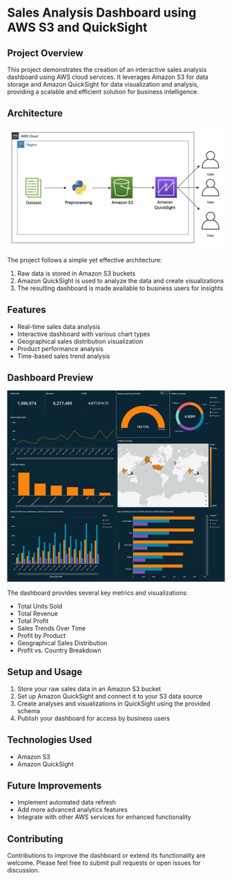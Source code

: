 # Sales Analysis Dashboard using AWS S3 and QuickSight

## Project Overview

This project demonstrates the creation of an interactive sales analysis dashboard using AWS cloud services. It leverages Amazon S3 for data storage and Amazon QuickSight for data visualization and analysis, providing a scalable and efficient solution for business intelligence.

## Architecture

![AWS Architecture](pics/schema.png)

The project follows a simple yet effective architecture:
1. Raw data is stored in Amazon S3 buckets
2. Amazon QuickSight is used to analyze the data and create visualizations
3. The resulting dashboard is made available to business users for insights

## Features

- Real-time sales data analysis
- Interactive dashboard with various chart types
- Geographical sales distribution visualization
- Product performance analysis
- Time-based sales trend analysis

## Dashboard Preview

![QuickSight Dashboard](pics/dashboard.png)

The dashboard provides several key metrics and visualizations:
- Total Units Sold
- Total Revenue
- Total Profit
- Sales Trends Over Time
- Profit by Product
- Geographical Sales Distribution
- Profit vs. Country Breakdown

## Setup and Usage

1. Store your raw sales data in an Amazon S3 bucket
2. Set up Amazon QuickSight and connect it to your S3 data source
3. Create analyses and visualizations in QuickSight using the provided schema
4. Publish your dashboard for access by business users

## Technologies Used

- Amazon S3
- Amazon QuickSight

## Future Improvements

- Implement automated data refresh
- Add more advanced analytics features
- Integrate with other AWS services for enhanced functionality

## Contributing

Contributions to improve the dashboard or extend its functionality are welcome. Please feel free to submit pull requests or open issues for discussion.